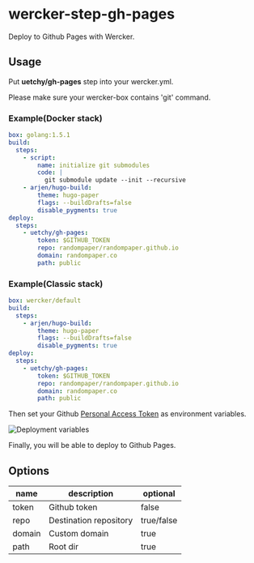 # wercker-step-gh-pages

Deploy to Github Pages with Wercker.

## Usage

Put __uetchy/gh-pages__ step into your wercker.yml.

Please make sure your wercker-box contains 'git' command.

### Example(Docker stack)

```yaml
box: golang:1.5.1
build:
  steps:
    - script:
        name: initialize git submodules
        code: |
          git submodule update --init --recursive
    - arjen/hugo-build:
        theme: hugo-paper
        flags: --buildDrafts=false
        disable_pygments: true
deploy:
  steps:
    - uetchy/gh-pages:
        token: $GITHUB_TOKEN
        repo: randompaper/randompaper.github.io
        domain: randompaper.co
        path: public

```

### Example(Classic stack)

```yaml
box: wercker/default
build:
  steps:
    - arjen/hugo-build:
        theme: hugo-paper
        flags: --buildDrafts=false
        disable_pygments: true
deploy:
  steps:
    - uetchy/gh-pages:
        token: $GITHUB_TOKEN
        repo: randompaper/randompaper.github.io
        domain: randompaper.co
        path: public

```

Then set your Github [Personal Access Token](https://github.com/settings/tokens)  as environment variables.

![Deployment variables](http://randompaper.co.s3.amazonaws.com/github.com/uetchy/wercker-step-gh-pages/deploy-variables.png)

Finally, you will be able to deploy to Github Pages.

## Options

|name|description|optional|
|----|-----------|--------|
|token|Github token|false|
|repo|Destination repository|true/false|
|domain|Custom domain|true|
|path|Root dir|true|
